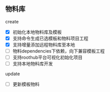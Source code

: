 ## 物料库

create

- [x] 初始化本地物料库及模板
- [x] 支持命令生成已选模板和物料项目工程
- [x] 支持增量添加远程物料库至本地
- [ ] 物料dependencies下依赖，向下兼容模板工程
- [ ] 支持roothub平台可视化初始化项目
- [ ] 支持本地物料库开发

update

- [ ] 更新模板物料
